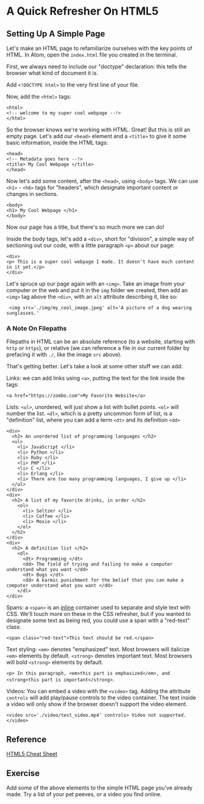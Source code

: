 # A Quick Refresher On HTML5

## Setting Up A Simple Page

Let's make an HTML page to refamiliarize ourselves with the key points of HTML. In Atom, open the `index.html` file you created in the terminal.

First, we always need to include our "doctype" declaration: this tells the browser what kind of document it is.

Add `<!DOCTYPE html>` to the very first line of your file.

Now, add the `<html>` tags:

```
<html>
<!-- welcome to my super cool webpage --!>
</html>
```

So the browser knows we're working with HTML. Great! But this is still an empty page. Let's add our `<head>` element and a `<title>` to give it some basic information, inside the HTML tags:

```
<head>
<!-- Metadata goes here --!>
<title> My Cool Webpage </title>
</head>
```

Now let's add some content, after the `<head>`, using `<body>` tags. We can use `<h1>` - `<h6>` tags for "headers", which designate important content or changes in sections.

```
<body>
<h1> My Cool Webpage </h1>
</body>
```

Now our page has a title, but there's so much more we can do!

Inside the body tags, let's add a `<div>`, short for "division", a simple way of sectioning out our code, with a little paragraph `<p>` about our page:

```
<div>
<p> This is a super cool webpage I made. It doesn't have much content in it yet.</p>
</div>
```

Let's spruce up our page again with an `<img>`. Take an image from your computer or the web and put it in the `img` folder we created, then add an `<img>` tag above the `<div>`, with an `alt` attribute describing it, like so:

```
 <img src='./img/my_cool_image.jpeg' alt='A picture of a dog wearing sunglasses.'
```
### A Note On Filepaths

Filepaths in HTML can be an absolute reference (to a website, starting with `http` or `https`), or relative (we can reference a file in our current folder by prefacing it with `./`, like the image `src` above).

That's getting better. Let's take a look at some other stuff we can add:

Links: we can add links using `<a>`, putting the text for the link inside the tags:

`<a href="https://zombo.com">My Favorite Website</a>`



Lists: `<ul>`, unordered, will just show a list with bullet points. `<ol>` will number the list. `<dl>`, which is a pretty uncommon form of list, is a "definition" list, where you can add a term `<dt>` and its definition `<dd>`

```
<div>
  <h2> An unordered list of programming languages </h2>
  <ul>
    <li> JavaScript </li>
    <li> Python </li>
    <li> Ruby </li>
    <li> PHP </li>
    <li> C </li>
    <li> Erlang </li>
    <li> There are too many programming languages, I give up </li>
  </ul>
</div>
<div>
  <h2> A list of my favorite drinks, in order </h2>
    <ol>
      <li> Seltzer </li>
      <li> Coffee </li>
      <li> Moxie </li>
    </ol>
  </h2>
</div>
<div>
  <h2> A definition list </h2>
    <dl>
      <dt> Programming </dt>
      <dd> The field of trying and failing to make a computer understand what you want </dd>
      <dt> Bugs </dt>
      <dd> A karmic punishment for the belief that you can make a computer understand what you want </dd>
    </dl>
</div>
```

Spans: a `<span>` is an [inline](https://www.freecodecamp.org/news/inline-elements-and-block-elements-in-html-explained/) container used to separate and style text with CSS. We'll touch more on these in the CSS refresher, but if you wanted to designate some text as being red, you could use a span with a "red-text" class:

`<span class="red-text">This text should be red.</span>`

Text styling:
`<em>` denotes "emphasized" text. Most browsers will italicize `<em>` elements by default.
`<strong>` denotes important text. Most browsers will bold `<strong>` elements by default.

`<p> In this paragraph, <em>this part is emphasized</em>, and <strong>this part is important</strong>`.

Videos: You can embed a video with the `<video>` tag. Adding the attribute `controls` will add play/pause controls to the video container. The text inside a video will only show if the browser doesn't support the video element.

`<video src='./video/test_video.mp4' controls> Video not supported. </video>`


## Reference

[HTML5 Cheat Sheet](https://websitesetup.org/html5-cheat-sheet/)


## Exercise

Add some of the above elements to the simple HTML page you've already made. Try a list of your pet peeves, or a video you find online.
